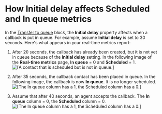 # How Initial delay affects Scheduled and In queue metrics<a name="scheduled-vs-inqueue"></a>

In the [Transfer to queue](transfer-to-queue.md) block, the **Initial delay** property affects when a callback is put in queue\. For example, assume **Initial delay** is set to 30 seconds\. Here's what appears in your real\-time metrics report:

1. After 20 seconds, the callback has already been created, but it is not yet in queue because of the **Initial delay** setting\. In the following image of the **Real\-time metrics** page, **In queue** = 0 and **Scheduled** = 1\.  
![\[A contact that is scheduled but is not in queue.\]](http://docs.aws.amazon.com/connect/latest/adminguide/images/rtm-callback-scheduled.png)

1. After 35 seconds, the callback contact has been placed in queue\. In the following image, the callback is now **In queue**\. It is no longer scheduled\.  
![\[The In queue column has a 1, the Scheduled column has a 0.\]](http://docs.aws.amazon.com/connect/latest/adminguide/images/rtm-callback-in-queue2.png)

1. Assume that after 40 seconds, an agent accepts the callback\. The **In queue** column = 0, the **Scheduled** column = 0\.  
![\[The In queue column has a 1, the Scheduled column has a 0.\]](http://docs.aws.amazon.com/connect/latest/adminguide/images/rtm-callback-accepted-by-agent.png)